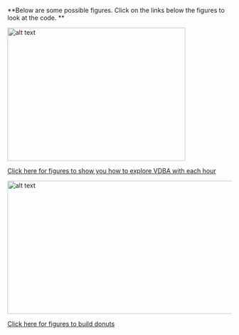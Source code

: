 
**Below are some possible figures. Click on the links below the figures to look at the code. **

<img src="https://user-images.githubusercontent.com/13363767/125233007-1a52ec00-e321-11eb-8a2c-69507124d912.jpeg" alt="alt text" width="400" height="300">

[Click here for figures to show you how to explore VDBA with each hour](https://github.com/cclemente/Animal_accelerometry/tree/main/figures/VDBA)


<img src="https://user-images.githubusercontent.com/13363767/127272153-3d3b99db-4dba-4554-afab-abf556003462.png" alt="alt text" width="550" height="300">

[Click here for figures to build donuts]()




